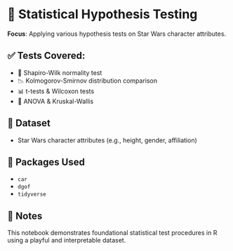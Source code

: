 # 🧪 Statistical Hypothesis Testing

**Focus**: Applying various hypothesis tests on Star Wars character attributes.

## ✅ Tests Covered:

- 📏 Shapiro-Wilk normality test  
- 📉 Kolmogorov-Smirnov distribution comparison  
- 📊 t-tests & Wilcoxon tests  
- 🧪 ANOVA & Kruskal-Wallis

## 📂 Dataset

- Star Wars character attributes (e.g., height, gender, affiliation)

## 🧰 Packages Used

- `car`
- `dgof`
- `tidyverse`

## 📎 Notes

This notebook demonstrates foundational statistical test procedures in R using a playful and interpretable dataset.


